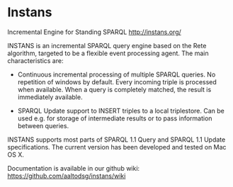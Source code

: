 Instans
=======

Incremental Engine for Standing SPARQL
http://instans.org/

INSTANS is an incremental SPARQL query engine based on the Rete algorithm, targeted to be a flexible event processing agent. The main characteristics are:

* Continuous incremental processing of multiple SPARQL queries. No repetition of windows by
default. Every incoming triple is processed when available. When a query is completely matched, the
result is immediately available.

* SPARQL Update support to INSERT triples to a local triplestore. Can be used e.g. for storage of
intermediate results or to pass information between queries.

INSTANS supports most parts of SPARQL 1.1 Query and SPARQL 1.1 Update
specifications. The current version has been developed and tested on
Mac OS X. 

Documentation is available in our github wiki:
https://github.com/aaltodsg/instans/wiki


